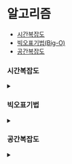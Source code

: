# 알고리즘

- [시간복잡도](#시간복잡도)
- [빅오표기법(Big-O)](#빅오표기법)
- [공간복잡도](#공간복잡도)

### 시간복잡도

<details>
<summary></summary>
입력의 크기와 문제를 해결하는데 걸리는 시간의 상관관계
</details>

### 빅오표기법

<details>
<summary></summary>
주어진 식을 값이 가장 큰 대표항만 남겨서 나타내는 방법
</details>

### 공간복잡도

<details>
<summary></summary>
입력의 크기와 문제를 해결하는데 필요한 공간의 상관관계
</details>
